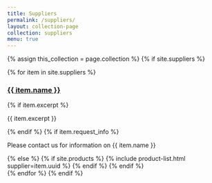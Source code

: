 ```yaml
---
title: Suppliers
permalink: /suppliers/
layout: collection-page
collection: suppliers
menu: true
---
```

{% assign this_collection = page.collection %}
{% if site.suppliers %}
  <section class="collection {{ this_collection }}">
  {% for item in site.suppliers %}
    <div class="supplier" id="{{ item.uuid }}">
      <h3><a href="{{ item.url | relative_url }}">{{ item.name }}</a></h3>
      {% if item.excerpt %}
        <p>{{ item.excerpt }}</p>
      {% endif %}
      {% if item.request_info %}
        <p>Please contact us for information on {{ item.name }}</p>
      {% else %}
        {% if site.products %}
          {% include product-list.html supplier=item.uuid %}
        {% endif %}
      {% endif %}
    </div>
  {% endfor %}
{% endif %}
